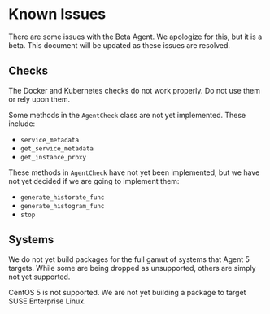 # Known Issues

There are some issues with the Beta Agent. We apologize for this, but it is a beta. This document will be updated as these issues are resolved.

## Checks

The Docker and Kubernetes checks do not work properly. Do not use them or rely upon them.

Some methods in the `AgentCheck` class are not yet implemented. These include:

* `service_metadata`
* `get_service_metadata`
* `get_instance_proxy`

These methods in `AgentCheck` have not yet been implemented, but we have not yet decided if we are going to implement them:

* `generate_historate_func`
* `generate_histogram_func`
* `stop`

## Systems

We do not yet build packages for the full gamut of systems that Agent 5 targets. While some are being dropped as unsupported, others are simply not yet supported.

CentOS 5 is not supported.
We are not yet building a package to target SUSE Enterprise Linux.
